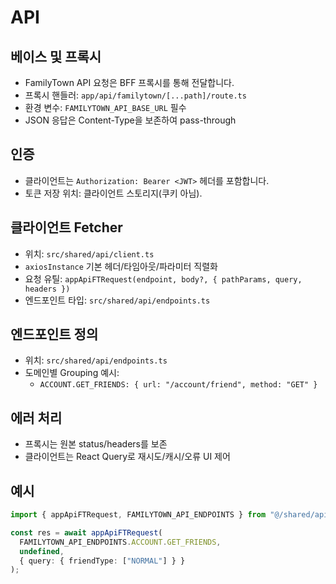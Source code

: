 # API

## 베이스 및 프록시

- FamilyTown API 요청은 BFF 프록시를 통해 전달합니다.
- 프록시 핸들러: `app/api/familytown/[...path]/route.ts`
- 환경 변수: `FAMILYTOWN_API_BASE_URL` 필수
- JSON 응답은 Content-Type을 보존하여 pass-through

## 인증

- 클라이언트는 `Authorization: Bearer <JWT>` 헤더를 포함합니다.
- 토큰 저장 위치: 클라이언트 스토리지(쿠키 아님).

## 클라이언트 Fetcher

- 위치: `src/shared/api/client.ts`
- `axiosInstance` 기본 헤더/타임아웃/파라미터 직렬화
- 요청 유틸: `appApiFTRequest(endpoint, body?, { pathParams, query, headers })`
- 엔드포인트 타입: `src/shared/api/endpoints.ts`

## 엔드포인트 정의

- 위치: `src/shared/api/endpoints.ts`
- 도메인별 Grouping 예시:
  - `ACCOUNT.GET_FRIENDS: { url: "/account/friend", method: "GET" }`

## 에러 처리

- 프록시는 원본 status/headers를 보존
- 클라이언트는 React Query로 재시도/캐시/오류 UI 제어

## 예시

```ts
import { appApiFTRequest, FAMILYTOWN_API_ENDPOINTS } from "@/shared/api";

const res = await appApiFTRequest(
  FAMILYTOWN_API_ENDPOINTS.ACCOUNT.GET_FRIENDS,
  undefined,
  { query: { friendType: ["NORMAL"] } }
);
```
